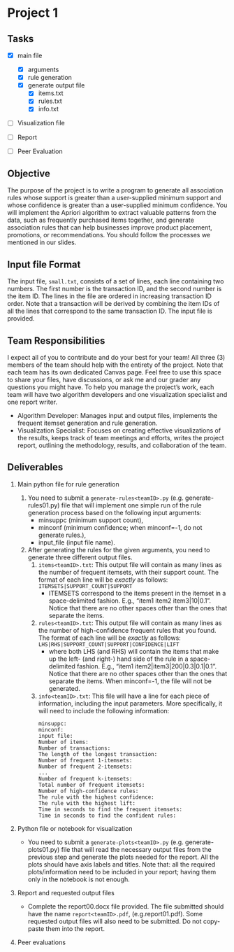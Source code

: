 # Project 1
## Tasks
- [X] main file
  - [X] arguments
  - [X] rule generation
  - [X] generate output file
    - [X] items.txt
    - [X] rules.txt
    - [X] info.txt
- [ ] Visualization file
- [ ] Report
- [ ] Peer Evaluation


## Objective
The purpose of the project is to write a program to generate all association rules whose support is greater than a user-supplied minimum support and whose confidence is greater than a user-supplied minimum confidence. You will implement the Apriori algorithm to extract valuable patterns from the data, such as frequently purchased items together, and generate association rules that can help businesses improve product placement, promotions, or recommendations. You should follow the processes we mentioned in our slides.

## Input file Format
The input file, `small.txt`, consists of a set of lines, each line containing two numbers. The first number is the transaction ID, and the second number is the item ID. The lines in the file are ordered in increasing transaction ID order. Note that a transaction will be derived by combining the item IDs of all the lines that correspond to the same transaction ID. The input file is provided.

## Team Responsibilities

I expect all of you to contribute and do your best for your team! All three (3) members of the team should help with the entirety of the project. Note that each team has its own dedicated Canvas page. Feel free to use this space to share your files, have discussions, or ask me and our grader any questions you might have. To help you manage the project’s work, each team will have two algorithm developers and one visualization specialist and one report writer.
* Algorithm Developer: Manages input and output files, implements the frequent itemset generation and rule generation.
* Visualization Specialist: Focuses on creating effective visualizations of the results, keeps track of team meetings and efforts, writes the project report, outlining the methodology, results, and collaboration of the team.

## Deliverables
1. Main python file for rule generation
    1. You need to submit a `generate-rules<teamID>.py` (e.g. generate-rules01.py) file that will implement one simple run of the rule generation process based on the following input arguments:
        * minsuppc (minimum support count),
        * minconf (minimum confidence; when minconf=-1, do not generate rules.),
        * input_file (input file name).
    2. After generating the rules for the given arguments, you need to generate three different output files.
        1. `items<teamID>.txt`: This output file will contain as many lines as the number of frequent itemsets, with their support count. The format of each line will be *exactly* as follows: `ITEMSETS|SUPPORT_COUNT|SUPPORT`
            * ITEMSETS correspond to the items present in the itemset in a space-delimited fashion. E.g., “item1 item2 item3|10|0.1”. Notice that there are no other spaces other than the ones that separate the items. 
        2. `rules<teamID>.txt`: This output file will contain as many lines as the number of high-confidence frequent rules that you found. The format of each line will be *exactly* as follows: `LHS|RHS|SUPPORT_COUNT|SUPPORT|CONFIDENCE|LIFT`
            * where both LHS (and RHS) will contain the items that make up the left- (and right-) hand side of the rule in a space-delimited fashion. E.g., “item1 item2|item3|200|0.3|0.1|0.1”. Notice that there are no other spaces other than the ones that separate the items. When minconf=-1, the file will not be generated.
        3. `info<teamID>.txt`: This file will have a line for each piece of information, including the input parameters. More specifically, it will need to include the following information:
            ```
            minsuppc:
            minconf:
            input file:
            Number of items:
            Number of transactions:
            The length of the longest transaction:
            Number of frequent 1-itemsets:
            Number of frequent 2-itemsets:
            ...
            Number of frequent k-itemsets:
            Total number of frequent itemsets:
            Number of high-confidence rules:
            The rule with the highest confidence:
            The rule with the highest lift:
            Time in seconds to find the frequent itemsets:
            Time in seconds to find the confident rules:
            ``` 
2. Python file or notebook for visualization
    * You need to submit a `generate-plots<teamID>.py` (e.g. generate-plots01.py) file that will read the necessary output files from the previous step and generate the plots needed for the report. All the plots should have axis labels and titles. Note that: all the required plots/information need to be included in your report; having them only in the notebook is not enough.

3. Report and requested output files
    * Complete the report00.docx file provided. The file submitted should have the name `report<teamID>.pdf`, (e.g.report01.pdf). Some requested output files will also need to be submitted. Do not copy-paste them into the report.
4. Peer evaluations